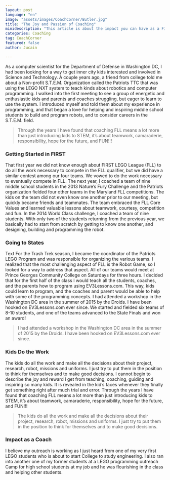 ```yaml
---
layout: post
language: "en"
image: "assets/images/CoachCorner/Butler.jpg"
title: "The Joy and Passion of Coaching"
minidescription: "This article is about the impact you can have as a FIRST LEGO League coach."
categories: Coaching
tag: CoachCorner
featured: false
author: Jucain

---
```


As a computer scientist for the Department of Defense in Washington DC, I had been looking for a way to get inner city kids interested and involved in Science and Technology.  A couple years ago, a friend from college told me about a Non-profit S.T.E.M. Organization called the Patriots TTC that was using the LEGO NXT system to teach kinds about robotics and computer programming.  I walked into the first meeting to see a group of energetic and enthusiastic kids and parents and coaches struggling, but eager to learn to use the system.  I introduced myself and told them about my experience in programming, and that began a love for helping and inspiring middle school students to build and program robots, and to consider careers in the S.T.E.M. field.

> Through the years I have found that coaching FLL means a lot more than just introducing kids to STEM, it’s about teamwork, camaraderie, responsibility, hope for the future, and FUN!!!

### Getting Started in FIRST

That first year we did not know enough about FIRST LEGO League (FLL) to do all the work necessary to compete in the FLL qualifier, but we did have a similar contest among our four teams.  We vowed to do the work necessary to eventually compete in FLL. The next year, I coached a team of nine middle school students in the 2013 Nature’s Fury Challenge and the Patriots organization fielded four other teams in the Maryland FLL competitions.  The kids on the team did not even know one another prior to our meeting, but quickly became friends and teammates. The team embraced the FLL Core Values and learned valuable lessons about teamwork, courtesy, competition and fun. In the 2014 World Class challenge, I coached a team of nine students.  With only two of the students returning from the previous year, we basically had to start from scratch by getting to know one another, and designing, building and programming the robot.  

### Going to States

Text For the Trash Trek season, I became the coordinator of the Patriots LEGO Program and was responsible for organizing the various teams. I realized that the most challenging aspect of FLL is the Robot Game, so I looked for a way to address that aspect.  All of our teams would meet at Prince Georges Community College on Saturdays for three hours. I decided that for the first half of the class I would teach all the students, coaches, and the parents how to program using EV3Lessons.com. This way, kids could learn to program, and the coaches and parent would be able to help with some of the programming concepts. I had attended a workshop in the Washington DC area in the summer of 2015 by the Droids.  I have been hooked on EV3Lessons.com ever since. We started and fielded six teams of 8-10 students, and one of the teams advanced to the State Finals and won an award!

> I had attended a workshop in the Washington DC area in the summer of 2015 by the Droids.  I have been hooked on EV3Lessons.com ever since.

### Kids Do the Work

The kids do all the work and make all the decisions about their project, research, robot, missions and uniforms. I just try to put them in the position to think for themselves and to make good decisions. I cannot begin to describe the joy and reward I get from teaching, coaching, guiding and inspiring so many kids. It is revealed in the kid’s faces whenever they finally get something right after much trial and error. Through the years I have found that coaching FLL means a lot more than just introducing kids to STEM, it’s about teamwork, camaraderie, responsibility, hope for the future, and FUN!!!

> The kids do all the work and make all the decisions about their project, research, robot, missions and uniforms. I just try to put them in the position to think for themselves and to make good decisions.

### Impact as a Coach

I believe my outreach is working as I just heard from one of my very first LEGO students who is about to start College to study engineering. I also ran into another one of my former students at a LEGO programming outreach Camp for high school students at my job and he was flourishing in the class and helping other students.
